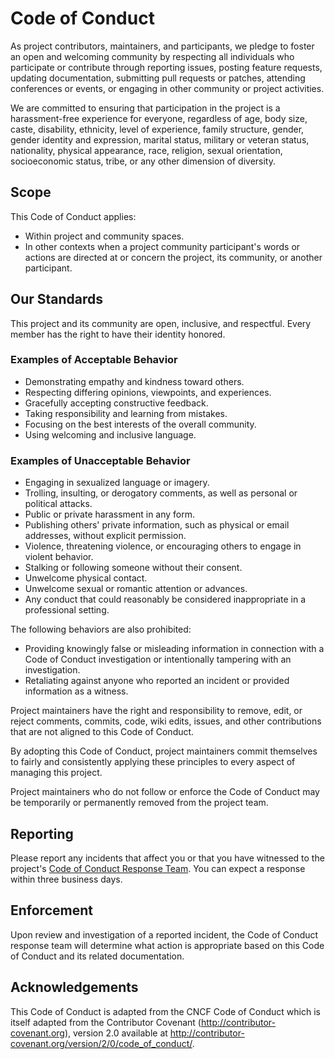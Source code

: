 # Code of Conduct

As project contributors, maintainers, and participants, we pledge to foster an open and welcoming community by respecting all individuals who participate or contribute through reporting issues, posting feature requests, updating documentation, submitting pull requests or patches, attending conferences or events, or engaging in other community or project activities.

We are committed to ensuring that participation in the project is a harassment-free experience for everyone, regardless of age, body size, caste, disability, ethnicity, level of experience, family structure, gender, gender identity and expression, marital status, military or veteran status, nationality, physical appearance, race, religion, sexual orientation, socioeconomic status, tribe, or any other dimension of diversity.

## Scope

This Code of Conduct applies:
* Within project and community spaces.
* In other contexts when a project community participant's words or actions are directed at or concern the project, its community, or another participant.

## Our Standards

This project and its community are open, inclusive, and respectful. Every member has the right to have their identity honored.

### Examples of Acceptable Behavior
- Demonstrating empathy and kindness toward others.
- Respecting differing opinions, viewpoints, and experiences.
- Gracefully accepting constructive feedback.
- Taking responsibility and learning from mistakes.
- Focusing on the best interests of the overall community.
- Using welcoming and inclusive language.

### Examples of Unacceptable Behavior
- Engaging in sexualized language or imagery.
- Trolling, insulting, or derogatory comments, as well as personal or political attacks.
- Public or private harassment in any form.
- Publishing others' private information, such as physical or email addresses, without explicit permission.
- Violence, threatening violence, or encouraging others to engage in violent behavior.
- Stalking or following someone without their consent.
- Unwelcome physical contact.
- Unwelcome sexual or romantic attention or advances.
- Any conduct that could reasonably be considered inappropriate in a professional setting.

The following behaviors are also prohibited:
- Providing knowingly false or misleading information in connection with a Code of Conduct investigation or intentionally tampering with an investigation.
- Retaliating against anyone who reported an incident or provided information as a witness.

Project maintainers have the right and responsibility to remove, edit, or reject comments, commits, code, wiki edits, issues, and other contributions that are not aligned to this Code of Conduct.

By adopting this Code of Conduct, project maintainers commit themselves to fairly and consistently applying these principles to every aspect of managing this project.

Project maintainers who do not follow or enforce the Code of Conduct may be temporarily or permanently removed from the project team.

## Reporting

Please report any incidents that affect you or that you have witnessed to the project's [Code of Conduct Response Team](mailto:conduct@jozu.com). You can expect a response within three business days.

## Enforcement

Upon review and investigation of a reported incident, the Code of Conduct response team will determine what action is appropriate based on this Code of Conduct and its related documentation.

## Acknowledgements

This Code of Conduct is adapted from the CNCF Code of Conduct which is itself adapted from the Contributor Covenant (http://contributor-covenant.org), version 2.0 available at http://contributor-covenant.org/version/2/0/code_of_conduct/.
